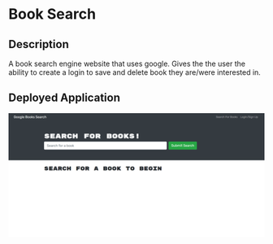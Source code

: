 # Book Search 

## Description
A book search engine website that uses google. Gives the the user the ability to create a login to save and delete book they are/were interested in.

 
## Deployed Application 
![Screenshot](booksearch.png)<br/>



